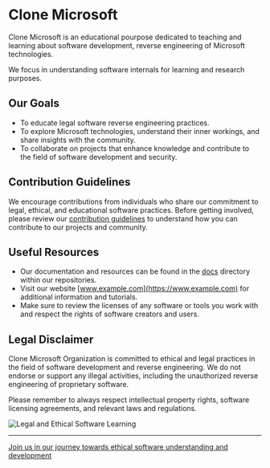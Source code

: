 # Clone Microsoft

Clone Microsoft is an educational pourpose dedicated to teaching and learning about software development, reverse engineering of Microsoft technologies.

We focus in understanding software internals for learning and research purposes.

## Our Goals

- To educate legal software reverse engineering practices.
- To explore Microsoft technologies, understand their inner workings, and share insights with the community.
- To collaborate on projects that enhance knowledge and contribute to the field of software development and security.

## Contribution Guidelines

We encourage contributions from individuals who share our commitment to legal, ethical, and educational software practices. Before getting involved, please review our [contribution guidelines](CONTRIBUTING.md) to understand how you can contribute to our projects and community.

## Useful Resources

- Our documentation and resources can be found in the [docs](docs) directory within our repositories.
- Visit our website [www.example.com](https://www.example.com) for additional information and tutorials.
- Make sure to review the licenses of any software or tools you work with and respect the rights of software creators and users.

## Legal Disclaimer

Clone Microsoft Organization is committed to ethical and legal practices in the field of software development and reverse engineering. We do not endorse or support any illegal activities, including the unauthorized reverse engineering of proprietary software.

Please remember to always respect intellectual property rights, software licensing agreements, and relevant laws and regulations.

![Legal and Ethical Software Learning](https://www.example.com/your-image-url.png)

---

[Join us in our journey towards ethical software understanding and development](CONTRIBUTING.md)
